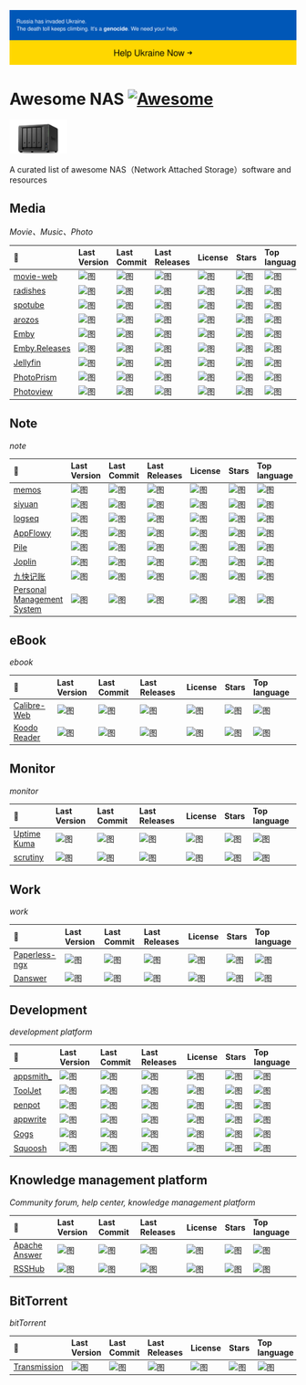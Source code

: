[![Stand With Ukraine](https://raw.githubusercontent.com/vshymanskyy/StandWithUkraine/main/banner2-direct.svg)](https://stand-with-ukraine.pp.ua)

# Awesome NAS [![Awesome](https://awesome.re/badge-flat2.svg)](https://awesome.re)

<p>
<img src="./public/syno.png" width="20%">
</p>

A curated list of awesome NAS（Network Attached Storage）software and resources

<!-- autogen start -->

## Media
_Movie、Music、Photo_

| 🔗      | Last Version | Last Commit | Last Releases | License | Stars | Top language |
| :------ | :------ | :------ | :------ | :------ | :------ | :------ |
|[movie-web](https://github.com/movie-web/movie-web)|![图](https://img.shields.io/github/v/release/movie-web/movie-web?label= "title")|![图](https://img.shields.io/github/last-commit/movie-web/movie-web?label= "title")|![图](https://img.shields.io/github/release-date/movie-web/movie-web?label= "title")|![图](https://img.shields.io/github/license/movie-web/movie-web?label= "title")|![图](https://img.shields.io/github/stars/movie-web/movie-web?label=&style=flat "title")|![图](https://img.shields.io/github/languages/top/movie-web/movie-web "title")|
|[radishes](https://github.com/radishes-music/radishes)|![图](https://img.shields.io/github/v/release/radishes-music/radishes?label= "title")|![图](https://img.shields.io/github/last-commit/radishes-music/radishes?label= "title")|![图](https://img.shields.io/github/release-date/radishes-music/radishes?label= "title")|![图](https://img.shields.io/github/license/radishes-music/radishes?label= "title")|![图](https://img.shields.io/github/stars/radishes-music/radishes?label=&style=flat "title")|![图](https://img.shields.io/github/languages/top/radishes-music/radishes "title")|
|[spotube](https://github.com/KRTirtho/spotube)|![图](https://img.shields.io/github/v/release/KRTirtho/spotube?label= "title")|![图](https://img.shields.io/github/last-commit/KRTirtho/spotube?label= "title")|![图](https://img.shields.io/github/release-date/KRTirtho/spotube?label= "title")|![图](https://img.shields.io/github/license/KRTirtho/spotube?label= "title")|![图](https://img.shields.io/github/stars/KRTirtho/spotube?label=&style=flat "title")|![图](https://img.shields.io/github/languages/top/KRTirtho/spotube "title")|
|[arozos](https://github.com/tobychui/arozos)|![图](https://img.shields.io/github/v/release/tobychui/arozos?label= "title")|![图](https://img.shields.io/github/last-commit/tobychui/arozos?label= "title")|![图](https://img.shields.io/github/release-date/tobychui/arozos?label= "title")|![图](https://img.shields.io/github/license/tobychui/arozos?label= "title")|![图](https://img.shields.io/github/stars/tobychui/arozos?label=&style=flat "title")|![图](https://img.shields.io/github/languages/top/tobychui/arozos "title")|
|[Emby](https://github.com/MediaBrowser/Emby)|![图](https://img.shields.io/github/v/release/MediaBrowser/Emby?label= "title")|![图](https://img.shields.io/github/last-commit/MediaBrowser/Emby?label= "title")|![图](https://img.shields.io/github/release-date/MediaBrowser/Emby?label= "title")|![图](https://img.shields.io/github/license/MediaBrowser/Emby?label= "title")|![图](https://img.shields.io/github/stars/MediaBrowser/Emby?label=&style=flat "title")|![图](https://img.shields.io/github/languages/top/MediaBrowser/Emby "title")|
|[Emby.Releases](https://github.com/MediaBrowser/Emby.Releases)|![图](https://img.shields.io/github/v/release/MediaBrowser/Emby.Releases?label= "title")|![图](https://img.shields.io/github/last-commit/MediaBrowser/Emby.Releases?label= "title")|![图](https://img.shields.io/github/release-date/MediaBrowser/Emby.Releases?label= "title")|![图](https://img.shields.io/github/license/MediaBrowser/Emby.Releases?label= "title")|![图](https://img.shields.io/github/stars/MediaBrowser/Emby.Releases?label=&style=flat "title")|![图](https://img.shields.io/github/languages/top/MediaBrowser/Emby.Releases "title")|
|[Jellyfin](https://github.com/jellyfin/jellyfin)|![图](https://img.shields.io/github/v/release/jellyfin/jellyfin?label= "title")|![图](https://img.shields.io/github/last-commit/jellyfin/jellyfin?label= "title")|![图](https://img.shields.io/github/release-date/jellyfin/jellyfin?label= "title")|![图](https://img.shields.io/github/license/jellyfin/jellyfin?label= "title")|![图](https://img.shields.io/github/stars/jellyfin/jellyfin?label=&style=flat "title")|![图](https://img.shields.io/github/languages/top/jellyfin/jellyfin "title")|
|[PhotoPrism](https://github.com/photoprism/photoprism)|![图](https://img.shields.io/github/v/release/photoprism/photoprism?label= "title")|![图](https://img.shields.io/github/last-commit/photoprism/photoprism?label= "title")|![图](https://img.shields.io/github/release-date/photoprism/photoprism?label= "title")|![图](https://img.shields.io/github/license/photoprism/photoprism?label= "title")|![图](https://img.shields.io/github/stars/photoprism/photoprism?label=&style=flat "title")|![图](https://img.shields.io/github/languages/top/photoprism/photoprism "title")|
|[Photoview](https://github.com/photoview/photoview)|![图](https://img.shields.io/github/v/release/photoview/photoview?label= "title")|![图](https://img.shields.io/github/last-commit/photoview/photoview?label= "title")|![图](https://img.shields.io/github/release-date/photoview/photoview?label= "title")|![图](https://img.shields.io/github/license/photoview/photoview?label= "title")|![图](https://img.shields.io/github/stars/photoview/photoview?label=&style=flat "title")|![图](https://img.shields.io/github/languages/top/photoview/photoview "title")|

## Note
_note_

| 🔗      | Last Version | Last Commit | Last Releases | License | Stars | Top language |
| :------ | :------ | :------ | :------ | :------ | :------ | :------ |
|[memos](https://github.com/usememos/memos)|![图](https://img.shields.io/github/v/release/usememos/memos?label= "title")|![图](https://img.shields.io/github/last-commit/usememos/memos?label= "title")|![图](https://img.shields.io/github/release-date/usememos/memos?label= "title")|![图](https://img.shields.io/github/license/usememos/memos?label= "title")|![图](https://img.shields.io/github/stars/usememos/memos?label=&style=flat "title")|![图](https://img.shields.io/github/languages/top/usememos/memos "title")|
|[siyuan](https://github.com/siyuan-note/siyuan)|![图](https://img.shields.io/github/v/release/siyuan-note/siyuan?label= "title")|![图](https://img.shields.io/github/last-commit/siyuan-note/siyuan?label= "title")|![图](https://img.shields.io/github/release-date/siyuan-note/siyuan?label= "title")|![图](https://img.shields.io/github/license/siyuan-note/siyuan?label= "title")|![图](https://img.shields.io/github/stars/siyuan-note/siyuan?label=&style=flat "title")|![图](https://img.shields.io/github/languages/top/siyuan-note/siyuan "title")|
|[logseq](https://github.com/logseq/logseq)|![图](https://img.shields.io/github/v/release/logseq/logseq?label= "title")|![图](https://img.shields.io/github/last-commit/logseq/logseq?label= "title")|![图](https://img.shields.io/github/release-date/logseq/logseq?label= "title")|![图](https://img.shields.io/github/license/logseq/logseq?label= "title")|![图](https://img.shields.io/github/stars/logseq/logseq?label=&style=flat "title")|![图](https://img.shields.io/github/languages/top/logseq/logseq "title")|
|[AppFlowy](https://github.com/AppFlowy-IO/AppFlowy)|![图](https://img.shields.io/github/v/release/AppFlowy-IO/AppFlowy?label= "title")|![图](https://img.shields.io/github/last-commit/AppFlowy-IO/AppFlowy?label= "title")|![图](https://img.shields.io/github/release-date/AppFlowy-IO/AppFlowy?label= "title")|![图](https://img.shields.io/github/license/AppFlowy-IO/AppFlowy?label= "title")|![图](https://img.shields.io/github/stars/AppFlowy-IO/AppFlowy?label=&style=flat "title")|![图](https://img.shields.io/github/languages/top/AppFlowy-IO/AppFlowy "title")|
|[Pile](https://github.com/UdaraJay/Pile)|![图](https://img.shields.io/github/v/release/UdaraJay/Pile?label= "title")|![图](https://img.shields.io/github/last-commit/UdaraJay/Pile?label= "title")|![图](https://img.shields.io/github/release-date/UdaraJay/Pile?label= "title")|![图](https://img.shields.io/github/license/UdaraJay/Pile?label= "title")|![图](https://img.shields.io/github/stars/UdaraJay/Pile?label=&style=flat "title")|![图](https://img.shields.io/github/languages/top/UdaraJay/Pile "title")|
|[Joplin](https://github.com/laurent22/joplin)|![图](https://img.shields.io/github/v/release/laurent22/joplin?label= "title")|![图](https://img.shields.io/github/last-commit/laurent22/joplin?label= "title")|![图](https://img.shields.io/github/release-date/laurent22/joplin?label= "title")|![图](https://img.shields.io/github/license/laurent22/joplin?label= "title")|![图](https://img.shields.io/github/stars/laurent22/joplin?label=&style=flat "title")|![图](https://img.shields.io/github/languages/top/laurent22/joplin "title")|
|[九快记账](https://github.com/getmoneynote/moneywhere-user-fe)|![图](https://img.shields.io/github/v/release/getmoneynote/moneywhere-user-fe?label= "title")|![图](https://img.shields.io/github/last-commit/getmoneynote/moneywhere-user-fe?label= "title")|![图](https://img.shields.io/github/release-date/getmoneynote/moneywhere-user-fe?label= "title")|![图](https://img.shields.io/github/license/getmoneynote/moneywhere-user-fe?label= "title")|![图](https://img.shields.io/github/stars/getmoneynote/moneywhere-user-fe?label=&style=flat "title")|![图](https://img.shields.io/github/languages/top/getmoneynote/moneywhere-user-fe "title")|
|[Personal Management System](https://github.com/Volmarg/personal-management-system)|![图](https://img.shields.io/github/v/release/Volmarg/personal-management-system?label= "title")|![图](https://img.shields.io/github/last-commit/Volmarg/personal-management-system?label= "title")|![图](https://img.shields.io/github/release-date/Volmarg/personal-management-system?label= "title")|![图](https://img.shields.io/github/license/Volmarg/personal-management-system?label= "title")|![图](https://img.shields.io/github/stars/Volmarg/personal-management-system?label=&style=flat "title")|![图](https://img.shields.io/github/languages/top/Volmarg/personal-management-system "title")|

## eBook
_ebook_

| 🔗      | Last Version | Last Commit | Last Releases | License | Stars | Top language |
| :------ | :------ | :------ | :------ | :------ | :------ | :------ |
|[Calibre-Web](https://github.com/janeczku/calibre-web)|![图](https://img.shields.io/github/v/release/janeczku/calibre-web?label= "title")|![图](https://img.shields.io/github/last-commit/janeczku/calibre-web?label= "title")|![图](https://img.shields.io/github/release-date/janeczku/calibre-web?label= "title")|![图](https://img.shields.io/github/license/janeczku/calibre-web?label= "title")|![图](https://img.shields.io/github/stars/janeczku/calibre-web?label=&style=flat "title")|![图](https://img.shields.io/github/languages/top/janeczku/calibre-web "title")|
|[Koodo Reader](https://github.com/koodo-reader/koodo-reader)|![图](https://img.shields.io/github/v/release/koodo-reader/koodo-reader?label= "title")|![图](https://img.shields.io/github/last-commit/koodo-reader/koodo-reader?label= "title")|![图](https://img.shields.io/github/release-date/koodo-reader/koodo-reader?label= "title")|![图](https://img.shields.io/github/license/koodo-reader/koodo-reader?label= "title")|![图](https://img.shields.io/github/stars/koodo-reader/koodo-reader?label=&style=flat "title")|![图](https://img.shields.io/github/languages/top/koodo-reader/koodo-reader "title")|

## Monitor
_monitor_

| 🔗      | Last Version | Last Commit | Last Releases | License | Stars | Top language |
| :------ | :------ | :------ | :------ | :------ | :------ | :------ |
|[Uptime Kuma](https://github.com/louislam/uptime-kuma)|![图](https://img.shields.io/github/v/release/louislam/uptime-kuma?label= "title")|![图](https://img.shields.io/github/last-commit/louislam/uptime-kuma?label= "title")|![图](https://img.shields.io/github/release-date/louislam/uptime-kuma?label= "title")|![图](https://img.shields.io/github/license/louislam/uptime-kuma?label= "title")|![图](https://img.shields.io/github/stars/louislam/uptime-kuma?label=&style=flat "title")|![图](https://img.shields.io/github/languages/top/louislam/uptime-kuma "title")|
|[scrutiny](https://github.com/AnalogJ/scrutiny)|![图](https://img.shields.io/github/v/release/AnalogJ/scrutiny?label= "title")|![图](https://img.shields.io/github/last-commit/AnalogJ/scrutiny?label= "title")|![图](https://img.shields.io/github/release-date/AnalogJ/scrutiny?label= "title")|![图](https://img.shields.io/github/license/AnalogJ/scrutiny?label= "title")|![图](https://img.shields.io/github/stars/AnalogJ/scrutiny?label=&style=flat "title")|![图](https://img.shields.io/github/languages/top/AnalogJ/scrutiny "title")|

## Work
_work_

| 🔗      | Last Version | Last Commit | Last Releases | License | Stars | Top language |
| :------ | :------ | :------ | :------ | :------ | :------ | :------ |
|[Paperless-ngx](https://github.com/paperless-ngx/paperless-ngx)|![图](https://img.shields.io/github/v/release/paperless-ngx/paperless-ngx?label= "title")|![图](https://img.shields.io/github/last-commit/paperless-ngx/paperless-ngx?label= "title")|![图](https://img.shields.io/github/release-date/paperless-ngx/paperless-ngx?label= "title")|![图](https://img.shields.io/github/license/paperless-ngx/paperless-ngx?label= "title")|![图](https://img.shields.io/github/stars/paperless-ngx/paperless-ngx?label=&style=flat "title")|![图](https://img.shields.io/github/languages/top/paperless-ngx/paperless-ngx "title")|
|[Danswer](https://github.com/danswer-ai/danswer)|![图](https://img.shields.io/github/v/release/danswer-ai/danswer?label= "title")|![图](https://img.shields.io/github/last-commit/danswer-ai/danswer?label= "title")|![图](https://img.shields.io/github/release-date/danswer-ai/danswer?label= "title")|![图](https://img.shields.io/github/license/danswer-ai/danswer?label= "title")|![图](https://img.shields.io/github/stars/danswer-ai/danswer?label=&style=flat "title")|![图](https://img.shields.io/github/languages/top/danswer-ai/danswer "title")|

## Development
_development platform_

| 🔗      | Last Version | Last Commit | Last Releases | License | Stars | Top language |
| :------ | :------ | :------ | :------ | :------ | :------ | :------ |
|[appsmith_](https://github.com/appsmithorg/appsmith)|![图](https://img.shields.io/github/v/release/appsmithorg/appsmith?label= "title")|![图](https://img.shields.io/github/last-commit/appsmithorg/appsmith?label= "title")|![图](https://img.shields.io/github/release-date/appsmithorg/appsmith?label= "title")|![图](https://img.shields.io/github/license/appsmithorg/appsmith?label= "title")|![图](https://img.shields.io/github/stars/appsmithorg/appsmith?label=&style=flat "title")|![图](https://img.shields.io/github/languages/top/appsmithorg/appsmith "title")|
|[ToolJet](https://github.com/ToolJet/ToolJet)|![图](https://img.shields.io/github/v/release/ToolJet/ToolJet?label= "title")|![图](https://img.shields.io/github/last-commit/ToolJet/ToolJet?label= "title")|![图](https://img.shields.io/github/release-date/ToolJet/ToolJet?label= "title")|![图](https://img.shields.io/github/license/ToolJet/ToolJet?label= "title")|![图](https://img.shields.io/github/stars/ToolJet/ToolJet?label=&style=flat "title")|![图](https://img.shields.io/github/languages/top/ToolJet/ToolJet "title")|
|[penpot](https://github.com/penpot/penpot)|![图](https://img.shields.io/github/v/release/penpot/penpot?label= "title")|![图](https://img.shields.io/github/last-commit/penpot/penpot?label= "title")|![图](https://img.shields.io/github/release-date/penpot/penpot?label= "title")|![图](https://img.shields.io/github/license/penpot/penpot?label= "title")|![图](https://img.shields.io/github/stars/penpot/penpot?label=&style=flat "title")|![图](https://img.shields.io/github/languages/top/penpot/penpot "title")|
|[appwrite](https://github.com/appwrite/appwrite)|![图](https://img.shields.io/github/v/release/appwrite/appwrite?label= "title")|![图](https://img.shields.io/github/last-commit/appwrite/appwrite?label= "title")|![图](https://img.shields.io/github/release-date/appwrite/appwrite?label= "title")|![图](https://img.shields.io/github/license/appwrite/appwrite?label= "title")|![图](https://img.shields.io/github/stars/appwrite/appwrite?label=&style=flat "title")|![图](https://img.shields.io/github/languages/top/appwrite/appwrite "title")|
|[Gogs](https://github.com/gogs/gogs)|![图](https://img.shields.io/github/v/release/gogs/gogs?label= "title")|![图](https://img.shields.io/github/last-commit/gogs/gogs?label= "title")|![图](https://img.shields.io/github/release-date/gogs/gogs?label= "title")|![图](https://img.shields.io/github/license/gogs/gogs?label= "title")|![图](https://img.shields.io/github/stars/gogs/gogs?label=&style=flat "title")|![图](https://img.shields.io/github/languages/top/gogs/gogs "title")|
|[Squoosh](https://github.com/GoogleChromeLabs/squoosh)|![图](https://img.shields.io/github/v/release/GoogleChromeLabs/squoosh?label= "title")|![图](https://img.shields.io/github/last-commit/GoogleChromeLabs/squoosh?label= "title")|![图](https://img.shields.io/github/release-date/GoogleChromeLabs/squoosh?label= "title")|![图](https://img.shields.io/github/license/GoogleChromeLabs/squoosh?label= "title")|![图](https://img.shields.io/github/stars/GoogleChromeLabs/squoosh?label=&style=flat "title")|![图](https://img.shields.io/github/languages/top/GoogleChromeLabs/squoosh "title")|

## Knowledge management platform
_Community forum, help center, knowledge management platform_

| 🔗      | Last Version | Last Commit | Last Releases | License | Stars | Top language |
| :------ | :------ | :------ | :------ | :------ | :------ | :------ |
|[Apache Answer](https://github.com/apache/incubator-answer)|![图](https://img.shields.io/github/v/release/apache/incubator-answer?label= "title")|![图](https://img.shields.io/github/last-commit/apache/incubator-answer?label= "title")|![图](https://img.shields.io/github/release-date/apache/incubator-answer?label= "title")|![图](https://img.shields.io/github/license/apache/incubator-answer?label= "title")|![图](https://img.shields.io/github/stars/apache/incubator-answer?label=&style=flat "title")|![图](https://img.shields.io/github/languages/top/apache/incubator-answer "title")|
|[RSSHub](https://github.com/DIYgod/RSSHub)|![图](https://img.shields.io/github/v/release/DIYgod/RSSHub?label= "title")|![图](https://img.shields.io/github/last-commit/DIYgod/RSSHub?label= "title")|![图](https://img.shields.io/github/release-date/DIYgod/RSSHub?label= "title")|![图](https://img.shields.io/github/license/DIYgod/RSSHub?label= "title")|![图](https://img.shields.io/github/stars/DIYgod/RSSHub?label=&style=flat "title")|![图](https://img.shields.io/github/languages/top/DIYgod/RSSHub "title")|

## BitTorrent
_bitTorrent_

| 🔗      | Last Version | Last Commit | Last Releases | License | Stars | Top language |
| :------ | :------ | :------ | :------ | :------ | :------ | :------ |
|[Transmission](https://github.com/transmission/transmission)|![图](https://img.shields.io/github/v/release/transmission/transmission?label= "title")|![图](https://img.shields.io/github/last-commit/transmission/transmission?label= "title")|![图](https://img.shields.io/github/release-date/transmission/transmission?label= "title")|![图](https://img.shields.io/github/license/transmission/transmission?label= "title")|![图](https://img.shields.io/github/stars/transmission/transmission?label=&style=flat "title")|![图](https://img.shields.io/github/languages/top/transmission/transmission "title")|
<!-- autogen end -->
